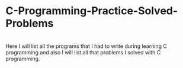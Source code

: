 # C-Programming-Practice-Solved-Problems
<br>
Here I will list all the programs that I had to write during learning C programming and also I will list all that problems I solved with C programming.
